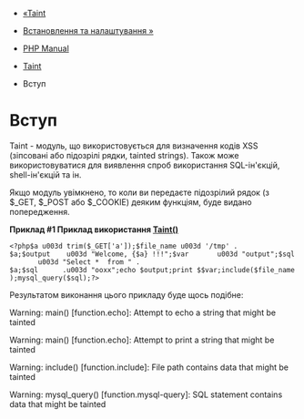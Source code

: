 - [«Taint](book.taint.md)
- [Встановлення та налаштування »](taint.setup.md)

- [PHP Manual](index.md)
- [Taint](book.taint.md)
-   Вступ

# Вступ

Taint - модуль, що використовується для визначення кодів XSS (зіпсовані або
підозрілі рядки, tainted strings). Також може використовуватися для
виявлення спроб використання SQL-ін'єкцій, shell-ін'єкцій та ін.

Якщо модуль увімкнено, то коли ви передаєте підозрілий рядок (з
$\_GET, $\_POST або $\_COOKIE) деяким функціям, буде видано
попередження.

**Приклад #1 Приклад використання [Taint()](function.taint.md)**

` <?php$a u003d trim($_GET['a']);$file_name u003d '/tmp' . $a;$output    u003d "Welcome, {$a} !!!";$var       u003d "output";$sql       u003d "Select *  from " . $a;$sql      .u003d "ooxx";echo $output;print $$var;include($file_name);mysql_query($sql);?> `

Результатом виконання цього прикладу буде щось подібне:

Warning: main() [function.echo]: Attempt to echo a string that might be tainted

Warning: main() [function.echo]: Attempt to print a string that might be tainted

Warning: include() [function.include]: File path contains data that might be tainted

Warning: mysql_query() [function.mysql-query]: SQL statement contains data that might be tainted
